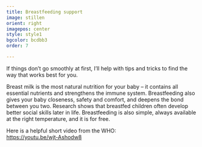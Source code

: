 ```yaml
---
title: Breastfeeding support
image: stillen
orient: right
imagepos: center
style: style1
bgcolor: bcdbb3
order: 7

---
```


If things don’t go smoothly at first, I’ll help with tips and tricks to find the way that works best
for you.

Breast milk is the most natural nutrition for your baby – it contains all essential nutrients and
strengthens the immune system. Breastfeeding also gives your baby closeness, safety and
comfort, and deepens the bond between you two. Research shows that breastfed children
often develop better social skills later in life. Breastfeeding is also simple, always available at
the right temperature, and it is for free.

Here is a helpful short video from the WHO:  
https://youtu.be/wjt-Ashodw8